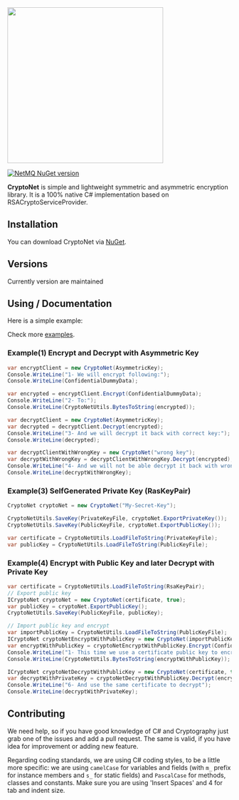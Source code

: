 <img src="https://github.com/maythamfahmi/CryptoNet/blob/master/img/CryptoNetLogo.png?raw=true" width="350" />

[![NetMQ NuGet version](https://img.shields.io/nuget/v/cryptonet)](https://www.nuget.org/packages/CrytopNet/)

<b>CryptoNet</b> is simple and lightweight symmetric and asymmetric encryption library. 
It is a 100% native C# implementation based on RSACryptoServiceProvider.

## Installation

You can download CryptoNet via [NuGet](https://www.nuget.org/packages/CryptoNet/).

## Versions

Currently version are maintained 

## Using / Documentation

Here is a simple example:

Check more [examples](https://github.com/maythamfahmi/CryptoNet/blob/main/CryptoNetCmd/Example.cs).

### Example(1) Encrypt and Decrypt with Asymmetric Key
```csharp
var encryptClient = new CryptoNet(AsymmetricKey);
Console.WriteLine("1- We will encrypt following:");
Console.WriteLine(ConfidentialDummyData);

var encrypted = encryptClient.Encrypt(ConfidentialDummyData);
Console.WriteLine("2- To:");
Console.WriteLine(CryptoNetUtils.BytesToString(encrypted));

var decryptClient = new CryptoNet(AsymmetricKey);
var decrypted = decryptClient.Decrypt(encrypted);
Console.WriteLine("3- And we will decrypt it back with correct key:");
Console.WriteLine(decrypted);

var decryptClientWithWrongKey = new CryptoNet("wrong key");
var decryptWithWrongKey = decryptClientWithWrongKey.Decrypt(encrypted);
Console.WriteLine("4- And we will not be able decrypt it back with wrong key:");
Console.WriteLine(decryptWithWrongKey);
```

### Example(3) SelfGenerated Private Key (RasKeyPair)
```csharp
CryptoNet cryptoNet = new CryptoNet("My-Secret-Key");

CryptoNetUtils.SaveKey(PrivateKeyFile, cryptoNet.ExportPrivateKey());
CryptoNetUtils.SaveKey(PublicKeyFile, cryptoNet.ExportPublicKey());

var certificate = CryptoNetUtils.LoadFileToString(PrivateKeyFile);
var publicKey = CryptoNetUtils.LoadFileToString(PublicKeyFile);
```

### Example(4) Encrypt with Public Key and later Decrypt with Private Key
```csharp
var certificate = CryptoNetUtils.LoadFileToString(RsaKeyPair);
// Export public key
ICryptoNet cryptoNet = new CryptoNet(certificate, true);
var publicKey = cryptoNet.ExportPublicKey();
CryptoNetUtils.SaveKey(PublicKeyFile, publicKey);

// Import public key and encrypt
var importPublicKey = CryptoNetUtils.LoadFileToString(PublicKeyFile);
ICryptoNet cryptoNetEncryptWithPublicKey = new CryptoNet(importPublicKey, true);
var encryptWithPublicKey = cryptoNetEncryptWithPublicKey.Encrypt(ConfidentialDummyData);
Console.WriteLine("1- This time we use a certificate public key to encrypt");
Console.WriteLine(CryptoNetUtils.BytesToString(encryptWithPublicKey));

ICryptoNet cryptoNetDecryptWithPublicKey = new CryptoNet(certificate, true);
var decryptWithPrivateKey = cryptoNetDecryptWithPublicKey.Decrypt(encryptWithPublicKey);
Console.WriteLine("6- And use the same certificate to decrypt");
Console.WriteLine(decryptWithPrivateKey);
```


## Contributing

We need help, so if you have good knowledge of C# and Cryptography just grab one of the issues and add a pull request.
The same is valid, if you have idea for improvement or adding new feature.

Regarding coding standards, we are using C# coding styles, to be a little more specific: we are using `camelCase` for variables and fields (with `m_` prefix for instance members and `s_` for static fields) and `PascalCase` for methods, classes and constants. Make sure you are using 'Insert Spaces' and 4 for tab and indent size.
